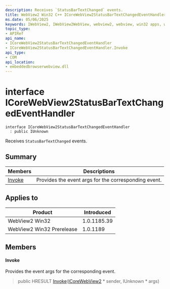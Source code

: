 ```yaml
---
description: Receives `StatusBarTextChanged` events.
title: WebView2 Win32 C++ ICoreWebView2StatusBarTextChangedEventHandler
ms.date: 05/06/2025
keywords: IWebView2, IWebView2WebView, webview2, webview, win32 apps, win32, edge, ICoreWebView2, ICoreWebView2Controller, browser control, edge html, ICoreWebView2StatusBarTextChangedEventHandler
topic_type: 
- APIRef
api_name:
- ICoreWebView2StatusBarTextChangedEventHandler
- ICoreWebView2StatusBarTextChangedEventHandler.Invoke
api_type:
- COM
api_location:
- embeddedbrowserwebview.dll
---
```


# interface ICoreWebView2StatusBarTextChangedEventHandler

```
interface ICoreWebView2StatusBarTextChangedEventHandler
  : public IUnknown
```

Receives `StatusBarTextChanged` events.

## Summary

 Members                        | Descriptions
--------------------------------|---------------------------------------------
[Invoke](#invoke) | Provides the event args for the corresponding event.

## Applies to

Product                         | Introduced
--------------------------------|---------------------------------------------
WebView2 Win32            |    1.0.1185.39
WebView2 Win32 Prerelease |    1.0.1189

## Members

#### Invoke

Provides the event args for the corresponding event.

> public HRESULT [Invoke](#invoke)([ICoreWebView2](icorewebview2.md#icorewebview2) * sender, IUnknown * args)

